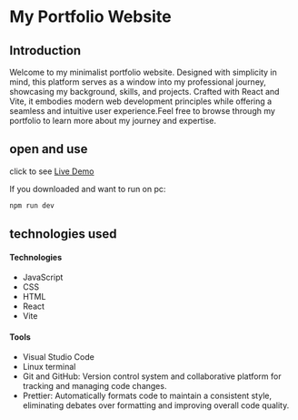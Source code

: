 # My Portfolio Website

## Introduction

Welcome to my minimalist portfolio website. Designed with simplicity in mind, this platform serves as a window into my professional journey, showcasing my background, skills, and projects. Crafted with React and Vite, it embodies modern web development principles while offering a seamless and intuitive user experience.Feel free to browse through my portfolio to learn more about my journey and expertise.

## open and use

click to see [Live Demo](https://giorgi-dzebisashvili.netlify.app/)

If you downloaded and want to run on pc:

```bash
npm run dev
```

## technologies used

#### Technologies

- JavaScript
- CSS
- HTML
- React
- Vite

#### Tools

- Visual Studio Code
- Linux terminal
- Git and GitHub: Version control system and collaborative platform for tracking and managing code changes.
- Prettier: Automatically formats code to maintain a consistent style, eliminating debates over formatting and improving overall code quality.
